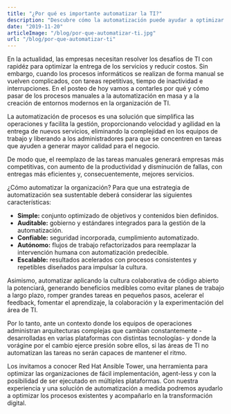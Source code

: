 ```yaml
---
title: "¿Por qué es importante automatizar la TI?"
description: "Descubre cómo la automatización puede ayudar a optimizar los procesos de TI y mejorar la eficiencia empresarial"
date: "2019-11-20"
articleImage: "/blog/por-que-automatizar-ti.jpg"
url: "/blog/por-que-automatizar-ti"
---
```


En la actualidad, las empresas necesitan resolver los desafíos de TI con rapidéz para optimizar la entrega de los servicios y reducir costos. Sin embargo, cuando los procesos informáticos se realizan de forma manual se vuelven complicados, con tareas repetitivas, tiempo de inactividad e interrupciones. En el posteo de hoy vamos a contarles por qué y cómo pasar de los procesos manuales a la automatización en masa y a la creación de entornos modernos en la organización de TI.

La automatización de procesos es una solución que simplifica las operaciones y facilita la gestión, proporcionando velocidad y agilidad en la entrega de nuevos servicios, eliminando la complejidad en los equipos de trabajo y liberando a los administradores para que se concentren en tareas que ayuden a generar mayor calidad para el negocio.

De modo que, el reemplazo de las tareas manuales generará empresas más competitivas, con aumento de la productividad y disminución de fallas, con entregas más eficientes y, consecuentemente, mejores servicios.

¿Cómo automatizar la organización? Para que una estrategia de automatización sea sustentable deberá considerar las siguientes características:

- **Simple:** conjunto optimizado de objetivos y contenidos bien definidos.
- **Auditable:** gobierno y estándares integrados para la gestión de la automatización.
- **Confiable:** seguridad incorporada, cumplimiento automatizado.
- **Autónomo:** flujos de trabajo refactorizados para reemplazar la intervención humana con automatización predecible.
- **Escalable:** resultados acelerados con procesos consistentes y repetibles diseñados para impulsar la cultura.

Asimismo, automatizar aplicando la cultura colaborativa de código abierto la potenciará, generando beneficios medibles como evitar planes de trabajo a largo plazo, romper grandes tareas en pequeños pasos, acelerar el feedback, fomentar el aprendizaje, la colaboración y la experimentación del área de TI.

Por lo tanto, ante un contexto donde los equipos de operaciones administran arquitecturas complejas que cambian constantemente -desarrolladas en varias plataformas con distintas tecnologías- y donde la vorágine por el cambio ejerce presión sobre ellos, si las áreas de TI no automatizan las tareas no serán capaces de mantener el ritmo.

Los invitamos a conocer Red Hat Ansible Tower, una herramienta para optimizar las organizaciones de fácil implementación, agent-less y con la posibilidad de ser ejecutado en múltiples plataformas. Con nuestra experiencia y una solución de automatización a medida podremos ayudarlo a optimizar los procesos existentes y acompañarlo en la transformación digital.
